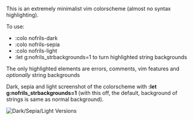 This is an extremely minimalist vim colorscheme (almost no syntax highlighting).

To use:
- :colo nofrils-dark
- :colo nofrils-sepia
- :colo nofrils-light
- :let g:nofrils_strbackgrounds=1 to turn highlighted string backgrounds

The only highlighted elements are errors, comments, vim features and *optionally* string backgrounds

Dark, sepia and light screenshot of the colorscheme with **:let g:nofrils_strbackgrounds=1** (with this off, the default, background of strings is same as normal background). 

![Dark/Sepia/Light Versions](http://i.imgur.com/9FA1PsD.png)
